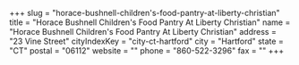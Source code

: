 +++
slug = "horace-bushnell-children's-food-pantry-at-liberty-christian"
title = "Horace Bushnell Children's Food Pantry At Liberty Christian"
name = "Horace Bushnell Children's Food Pantry At Liberty Christian"
address = "23 Vine Street"
cityIndexKey = "city-ct-hartford"
city = "Hartford"
state = "CT"
postal = "06112"
website = ""
phone = "860-522-3296"
fax = ""
+++
